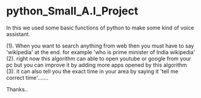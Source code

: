 # python_Small_A.I_Project
In this we used some basic functions of python to make some kind of voice assistant.

(1). When you want to search anything from web then you must have to say 'wikipedia' at the end. for example 'who is prime minister of India wikipedia'
(2). right now this algorithm can able to open youtube or google from your pc but you can improve it by adding more apps opened by this algorithm
(3). it can also tell you the exact time in your area by saying it 'tell me correct time'.......

 Thanks..
